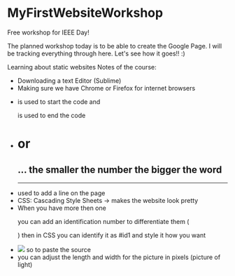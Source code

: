MyFirstWebsiteWorkshop
======================

Free workshop for IEEE Day!

The planned workshop today is to be able to create the Google Page. I will be tracking everything through here. Let's see how it goes!! :)

Learning about static websites
Notes of the course: 
 - Downloading a text Editor (Sublime)
 - Making sure we have Chrome or Firefox for internet browsers
 - <p> is used to start the code and </p> is used to end the code
- <h1> or <h2> ... the smaller the number the bigger the word
- <hr> used to add a line on the page
- CSS: Cascading Style Sheets -> makes the website look pretty
- When you have more then one <p> you can add an identification number to differentiate them ( <p id="id1">) then in CSS you can identify it as #id1 and style it how you want
- <img src="To add a picture or url link"> so to paste the source
- you can adjust the length and width for the picture in pixels (picture of light)
